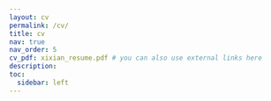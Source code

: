 ```yaml
---
layout: cv
permalink: /cv/
title: cv
nav: true
nav_order: 5
cv_pdf: xixian_resume.pdf # you can also use external links here
description:
toc:
  sidebar: left
---
```


<!-- ---
layout: page
title: CV
nav: true
nav_order: 2
permalink: /assets/pdf/xixian_resume.pdf
--- -->
